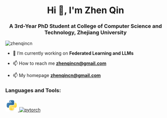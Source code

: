 <h1 align="center">Hi 👋, I'm Zhen Qin</h1>
<h3 align="center">A 3rd-Year PhD Student at College of Computer Science and Technology, Zhejiang University</h3>

<p align="left"> <img src="https://komarev.com/ghpvc/?username=zhenqincn&label=Profile%20views&color=0e75b6&style=flat" alt="zhenqincn" /> </p>

- 🔭 I’m currently working on **Federated Learning and LLMs**

- 📫 How to reach me **zhenqincn@gmail.com**

- 📫 My homepage **[zhenqincn@gmail.com](https://zhenqinzq.cn/)**

<p align="left">
</p>

<h3 align="left">Languages and Tools:</h3>
<p align="left"> <a href="https://www.python.org" target="_blank" rel="noreferrer"> <img src="https://raw.githubusercontent.com/devicons/devicon/master/icons/python/python-original.svg" alt="python" width="40" height="40"/> </a> <a href="https://pytorch.org/" target="_blank" rel="noreferrer"> <img src="https://www.vectorlogo.zone/logos/pytorch/pytorch-icon.svg" alt="pytorch" width="40" height="40"/> </a> </p>
